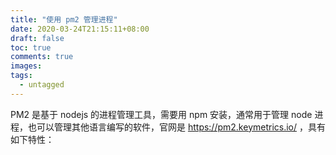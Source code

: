 ```yaml
---
title: "使用 pm2 管理进程"
date: 2020-03-24T21:15:11+08:00
draft: false
toc: true
comments: true
images:
tags:
  - untagged
---
```


PM2 是基于 nodejs 的进程管理工具，需要用 npm 安装，通常用于管理 node 进程，也可以管理其他语言编写的软件，官网是 <https://pm2.keymetrics.io/> ，具有如下特性：

